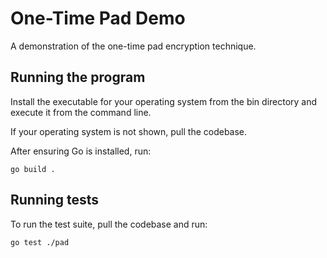 # One-Time Pad Demo

A demonstration of the one-time pad encryption technique.

## Running the program

Install the executable for your operating system from the bin directory and execute it from the command line.

If your operating system is not shown, pull the codebase.

After ensuring Go is installed, run:

```go build .```

## Running tests

To run the test suite, pull the codebase and run:

```go test ./pad```